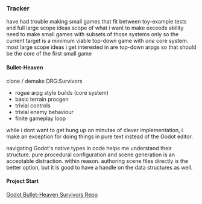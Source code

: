 ### Tracker

have had trouble making small games that fit between toy-example tests and full large scope ideas
scope of what i want to make exceeds ability
need to make small games with subsets of those systems only
so the current target is a minimum viable top-down game with *one* core system.
most large scope ideas i get interested in are top-down arpgs
so that should be the core of the first small game

#### Bullet-Heaven
clone / demake DRG:Survivors

- rogue arpg style builds (core system)
- basic terrain procgen
- trivial controls
- trivial enemy behaviour
- finite gameplay loop

while i dont want to get hung up on minutae of clever implementation, 
i make an exception for doing things in pure text instead of the Godot editor.

navigating Godot's native types in code helps me understand their structure.
pure procedural configuration and scene generation is an acceptable distraction.
within reason.
authoring scene files directly is the better option, but it is good to have a handle on the data structures as well.

#### Project Start
[Godot Bullet-Heaven Survivors Repo](../GD_BH-S/README.md)

